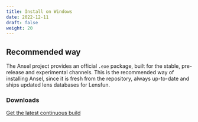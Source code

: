 ```yaml
---
title: Install on Windows
date: 2022-12-11
draft: false
weight: 20
---
```


## Recommended way

The Ansel project provides an official `.exe` package, built for the stable, pre-release and experimental channels. This is the recommended way of installing Ansel, since it is fresh from the repository, always up-to-date and ships updated lens databases for Lensfun.

### Downloads

[Get the latest continuous build](https://nightly.link/aurelienpierreeng/ansel/workflows/win-nightly/master/ansel.stable.win64.zip)
